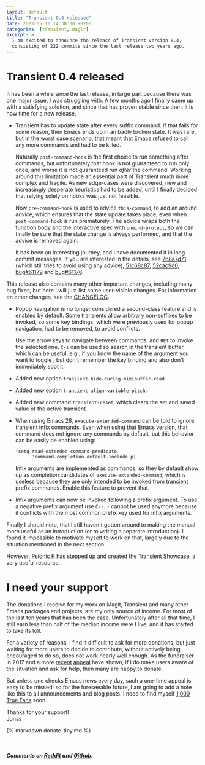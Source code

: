 ```yaml
---
layout: default
title: "Transient 0.4 released"
date: 2023-05-10 14:30:00 +0200
categories: [transient, magit]
excerpt: >
  I am excited to announce the release of Transient version 0.4,
  consisting of 222 commits since the last release two years ago.
---
```


# Transient 0.4 released

It has been a while since the last release, in large part because there was one
major issue, I was struggling with.  A few months ago I finally came up with a
satisfying solution, and since that has proven stable since then, it is now time
for a new release.

- Transient has to update state after every suffix command.  If that
  fails for some reason, then Emacs ends up in an badly broken state.
  It was rare, but in the worst case scenario, that meant that Emacs
  refused to call any more commands and had to be killed.

  Naturally `post-command-hook` is the first choice to run something
  after commands, but unfortunately that hook is not guaranteed to run
  only once, and worse it is not guaranteed run *after* the command.
  Working around this limitation made an essential part of Transient
  much more complex and fragile.  As new edge-cases were discovered,
  new and increasingly desperate heuristics had to be added, until I
  finally decided that relying solely on hooks was just not feasible.

  Now `pre-command-hook` is used to advice `this-command`, to add an
  around advice, which ensures that the state update takes place, even
  when `post-command-hook` is run prematurely.  The advice wraps both
  the function body and the interactive spec with `unwind-protect`, so
  we can finally be sure that the state change is always performed,
  and that the advice is removed again.

  It has been an interesting journey, and I have documented it in long
  commit messages.  If you are interested in the details, see [7b8a7d71]
  (which still tries to avoid using any advice), [51c68c87], [52cac9c0],
  [bug#61179] and [bug#61176].

This release also contains many other important changes, including many bug
fixes, but here I will just list some user-visible changes.  For information
on other changes, see the [CHANGELOG].

- Popup navigation is no longer considered a second-class feature and
  is enabled by default.  Some transients allow arbitrary non-suffixes
  to be invoked, so some key bindings, which were previously used for
  popup navigation, had to be removed, to avoid conflicts.

  Use the arrow keys to navigate between commands, and `RET` to invoke the
  selected one.  `C-s` can be used so search in the transient buffer, which can
  be useful, e.g., if you know the name of the argument you want to toggle , but
  don't remember the key binding and also don't immediately spot it.

- Added new option `transient-hide-during-minibuffer-read`.

- Added new option `transient-align-variable-pitch`.

- Added new command `transient-reset`, which clears the set and saved
  value of the active transient.

- When using Emacs 28, `execute-extended-command` can be told to ignore
  transient infix commands.  Even when using that Emacs version, that
  command does not ignore any commands by default, but this behavior
  can be easily be enabled using:

  ```
  (setq read-extended-command-predicate
        'command-completion-default-include-p)
  ```

  Infix arguments are implemented as commands, so they by default show
  up as completion candidates of `execute-extended-command`, which is
  useless because they are only intended to be invoked from transient
  prefix commands.  Enable this feature to prevent that.

- Infix arguments can now be invoked following a prefix argument.  To
  use a negative prefix argument use `C--`.  `-` cannot be used anymore
  because it conflicts with the most common prefix key used for infix
  arguments.

Finally I should note, that I still haven't gotten around to making the manual
more useful as an introduction (or to writing a separate introduction).  I found
it impossible to motivate myself to work on that, largely due to the situation
mentioned in the next section.

However, [Psionic K][psionic-k] has stepped up and created the
[Transient Showcase][showcase], a very useful resource.

# I need your support

The donations I receive for my work on Magit, Transient and many other Emacs
packages and projects, are my only source of income.  For most of the last ten
years that has been the case.  Unfortunately after all that time, I still earn
less than half of the median income were I live, and it has started to take its
toll.

For a variety of reasons, I find it difficult to ask for more donations, but
just waiting for more users to decide to contribute, without actively being
encouraged to do so, does not work nearly well enough.  As the fundraiser in
2017 and a more [recent][a] [appeal][b] have shown, if I do make users aware
of the situation and ask for help, then many are happy to donate.

But unless one checks Emacs news every day, such a one-time appeal is easy to be
missed; so for the foreseeable future, I am going to add a note like this to all
announcements and blog posts.  I need to find myself [1,000 True Fans][c] soon.

Thanks for your support!<br>
Jonas

{% markdown donate-tiny.md %}

<br/><br/>***Comments on [Reddit](https://www.reddit.com/r/emacs/comments/13dr57f)***
***and [Github](https://github.com/magit/transient/discussions/246).***

[7b8a7d71]: https://github.com/magit/transient/commit/7b8a7d718ab8d1811d86357988b664f6090f07d0
[51c68c87]: https://github.com/magit/transient/commit/51c68c87cc66322db2ee3d85b6f5fc8b941a2ed6
[52cac9c0]: https://github.com/magit/transient/commit/52cac9c009ed47c95a0017c8074667daa8346924
[bug#61179]: https://debbugs.gnu.org/cgi/bugreport.cgi?bug=61179
[bug#61176]: https://debbugs.gnu.org/cgi/bugreport.cgi?bug=61176
[CHANGELOG]: https://github.com/magit/transient/blob/main/CHANGELOG
[psionic-k]: https://github.com/psionic-k
[showcase]: https://github.com/positron-solutions/transient-showcase
[a]: https://www.reddit.com/r/emacs/comments/11cezoq/magit_maintainer_tarsius_is_losing_donators_at/
[b]: https://www.reddit.com/r/emacs/comments/11f7urf/thanks_for_your_support_and_patience/
[c]: https://kk.org/thetechnium/1000-true-fans/

